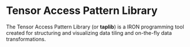 # Tensor Access Pattern Library

The Tensor Access Pattern Library (or **taplib**) is a IRON programming tool created for structuring and visualizing data tiling and on-the-fly data transformations.
